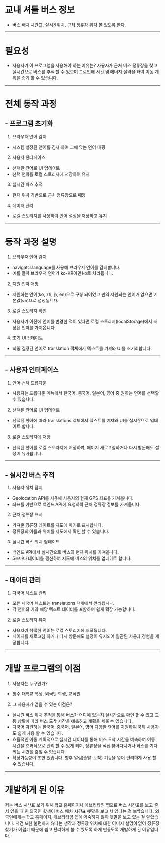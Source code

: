 
# 교내 셔틀 버스 정보
- 버스 배차 시간표, 실시간위치, 근처 정류장 위치 볼 있도록 한다.
---
# 필요성
- 사용자가 이 프로그램을 사용해야 하는 이유는?
  사용자가 근처 버스 정류장을 찾고 실시간으로 버스를 추적 할 수 있으며 그로인해 시간 및 에너지 절약을 하여 이동 계획을 쉽게 할 수 있습니다.
---
# 전체 동작 과정
## - 프로그램 초기화
1. 브라우저 언어 감지
- 시스템 설정된 언어를 감지 하여 그에 맞는 언어 매핑
2. 사용자 인터페이스
- 선택한 언어로 UI 업데이트
- 선택 언어를 로컬 스토리지에 저장하여 유지
3. 실시간 버스 추적
- 현재 위치 기반으로 근처 정류장으로 매칭
4. 데이터 관리
- 로컬 스토리지를 사용하여 언어 설정을 저장하고 유지
---
# 동작 과정 설명
1. 브라우저 언어 감지
- navigator.language를 사용해 브라우저 언어를 감지합니다.
- 예를 들어 브라우저 언어가 ko-KR이면 ko로 처리됩니다.
2. 지원 언어 매핑
- 지원하는 언어(ko, zh, ja, en)으로 구성 되어있고 만약 지원되는 언어가 없으면 기본값(en)으로 설정됩니다.
3. 로컬 스토리지 확인
- 사용자가 이전에 언어를 변경한 적이 있다면 로컬 스토리지(localStorage)에서 저장된 언어를 가져옵니다.
4. 초기 UI 업데이트
- 최종 결정된 언어로 translation 객체에서 텍스트를 가져와 UI를 초기화합니다.
---
## - 사용자 인터페이스
1. 언어 선택 드롭다운
- 사용자는 드롭다운 메뉴에서 한국어, 중국어, 일본어, 영어 중 원하는 언어를 선택할 수 있습니다.
2. 선택된 언어로 UI 업데이트
- 선택된 언어에 따라 translations 객체에서 텍스트를 가져와 UI를 실시간으로 업데이트 합니다.
3. 로컬 스토리지에 저장
- 선택된 언어를 로컬 스토라지에 저장하여, 페이지 새로고침하거나 다시 방문해도 설정이 유지됩니다.
---
## - 실시간 버스 추적
1. 사용자 위치 탐지
- Geolocation API를 사용해 사용자의 현재 GPS 좌표를 가져옵니다.
- 좌표를 기반으로 백엔드 API에 요청하여 근처 정류장 정보를 가져옵니다.
2. 근처 정류장 표시
- 가져온 정류장 데이트를 지도에 마커로 표시합니다.
- 정류장의 이름과 위치를 지도에서 확인 할 수 있습니다.
3. 실시간 버스 위치 업데이트
- 백엔드 API에서 실시간으로 버스의 현재 위치를 가져옵니다.
- 5초마다 데이터를 갱신하여 지도에 버스의 위치를 업데이트 합니다.
---
## - 데이터 관리
1. 다국어 텍스트 관리
- 모든 다국어 텍스트는 translations 객체에서 관리됩니다.
- 각 언어의 키와 해당 텍스트 데이터를 포함하여 쉽게 확장 가능합니다.
2. 로컬 스토리지 유지
- 사용자가 선택한 언어는 로컬 스토리지에 저장됩니다.
- 페이지를 새로고침 하거나 다시 방문해도 설정이 유지되어 일관된 사용자 경험을 제공합니다.

---
# 개발 프로그램의 이점
1. 사용자는 누구인가?
- 청주 대학교 학생, 외국인 학생, 교직원
2. 그 사용자가 얻을 수 있는 이점은?
- 실시간 버스 위치 추적을 통해 버스가 어디에 있는지 실시간으로 확인 할 수 있고 교통 상황에 따라 버스 도착 시간을 예측하고 계획을 세울 수 있습니다.
- 다국어 지원하는 한국어, 중국어, 일본어, 영어 다양한 언어를 지원하여 국제 사용자도 쉽게 사용 할 수 있습니다.
- 효율적인 이동 계획적으로 실시간 데이터를 통해 버스 도착 시간을 예측하여 이동 시간을 효과적으로 관리 할 수 있게 되며, 정류장을 직접 찾아다니거나 버스를 기다리는 시간을 줄일 수 있습니다.
- 확장가능성이 또한 있습니다. 향후 알림(출발-도착) 기능을 넣어 편리하게 사용 할 수 있습니다.
---
# 개발하게 된 이유
저는 버스 시간표 보기 위해 학교 홈페이지나 에브리타임 앱으로 버스 시간표를 보고 줄 서 있을 때 한 외국인 학생이 버스 배차 시간표 팻말을 보고 서 있다는 걸 보았습니다. 외국인에게는 학교 홈페이지, 에브리타임 앱에 익숙하지 않아 팻말을 보고 있는 걸 알았습니다. 저건 또한 불편하지 않다는 생각과 정류장 위치에 대한 이미지 설명이 없어 정류장 찾기가 어렵기 때문에 쉽고 편리하게 볼 수 있도록 하게 만들도록 개발하게 된 이유입니다.



